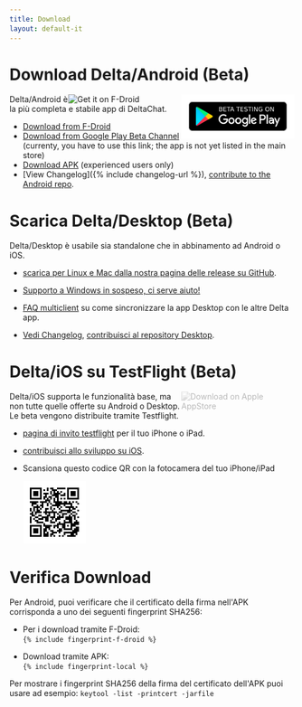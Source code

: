 ```yaml
---
title: Download
layout: default-it
---
```




<!-- GENERATED FILE -- DO NOT EDIT -->



# Download Delta/Android (Beta)

[<img style="float:right" src="../assets/home/get-it-on-gplay-beta.png" alt="Beta testing on Google Play" width="200" />](https://play.google.com/apps/testing/chat.delta)
[<img style="float:right" src="../assets/home/get-it-on-fdroid.png" alt="Get it on F-Droid" width="200" />](https://f-droid.org/app/com.b44t.messenger)

Delta/Android è la più completa e stabile app di DeltaChat. 

* [Download from F-Droid](https://f-droid.org/app/com.b44t.messenger)
* [Download from Google Play Beta Channel](https://play.google.com/apps/testing/chat.delta)
  (currenty, you have to use this link; the app is not yet listed in the main store)
* [Download APK](https://github.com/deltachat/deltachat-android/releases) (experienced users only)
* [View Changelog]({% include changelog-url %}), [contribute to the Android repo](https://github.com/deltachat/deltachat-android/). 


# Scarica Delta/Desktop (Beta)

Delta/Desktop è usabile sia standalone che in abbinamento ad Android o iOS. 

* [scarica per Linux e Mac dalla nostra pagina delle release su GitHub](https://github.com/deltachat/deltachat-desktop/releases/).  

* [Supporto a Windows in sospeso, ci serve aiuto!](https://github.com/deltachat/deltachat-desktop/issues/606) 

* [FAQ multiclient](help#multiclient) su come sincronizzare la app Desktop con le altre Delta app. 

* [Vedi Changelog](https://github.com/deltachat/deltachat-desktop/blob/master/CHANGELOG.md),
  [contribuisci al repository Desktop](https://github.com/deltachat/deltachat-desktop/). 


# Delta/iOS su TestFlight (Beta)

<img src="../assets/home/get-it-on-ios.png" alt="Download on Apple AppStore" width="200" style="float:right; filter: opacity(.3) grayscale(100%);" />

Delta/iOS supporta le funzionalità base, ma non tutte quelle offerte su Android o Desktop. 
Le beta vengono distribuite tramite Testflight. 

- [pagina di invito testflight](https://testflight.apple.com/join/WVoYFOZe) per il tuo iPhone o iPad.

- [contribuisci allo sviluppo su iOS](https://github.com/deltachat/deltachat-ios/). 

- Scansiona questo codice QR con la fotocamera del tuo iPhone/iPad

  ![QRCode](../assets/home/deltachat_testflight_qrcode.png)


# Verifica Download

Per Android, puoi verificare che il certificato della firma nell'APK corrisponda a uno dei seguenti fingerprint SHA256:

* Per i download tramite F-Droid:  
  `{% include fingerprint-f-droid %}`

* Download tramite APK:  
  `{% include fingerprint-local %}`

Per mostrare i fingerprint SHA256 della firma del certificato dell'APK puoi usare ad esempio: `keytool -list -printcert -jarfile `

